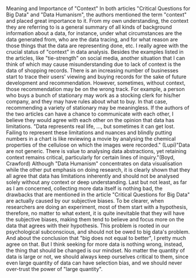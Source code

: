<!-- Reading Response 1 -- Data Intro -- 0207 -- Tina-->
Meaning and Importance of "Context"
In both articles "Critical Questions for Big Data" and "Data Humanism", the authors mentioned the term "context" and placed great importance to it. From my own understanding, the context they are referring to is a general summary of all kinds of background information about a data, for instance, under what circumstances are the data generated from, who are the data tracing, and for what reason are those things that the data are representing done, etc. I really agree with the crucial status of "context" in data analysis. Besides the examples listed in the articles, like "tie-strength" on social media, another situation that I can think of which may cause misunderstanding due to lack of context is the data of shopping records. There is an increasing number of businesses start to trace their users' viewing and buying records for the sake of future development and recommendation. However, sometimes, without context, those recommendation may be on the wrong track. For example, a person who buys a bunch of stationary may work as a stocking clerk for his/her company, and they may have rules about what to buy. In that case, recommending a variety of stationary may be meaningless.
If the authors of the two articles can have a chance to communicate with each other, I believe they would agree with each other on the opinion that data has limitations. "Data represents real life, ..., but sometimes it can get lost. Failing to represent these limitations and nuances and blindly putting numbers in a chart is like reviewing a movie by analysing the chemical properties of the cellulose on which the images were recorded." (Lupi)"Data are not generic. There is value to analysing data abstractions, yet retaining context remains critical, particularly for certain lines of inquiry."(Boyd, Crawford) Although "Data Humanism" concentrates on data visualisation while the other put emphasis on doing research, it is clearly shown that they all agree that data has limitations inherently and should not be analysed solely without any context or deep understanding.
Last but not least, as far as I am concerned, collecting more data itself is nothing bad, the drawbacks that are mentioned in the article "Critical Questions for Big Data" are actually caused by our subjective biases. To be clearer, when researchers are doing an experiment, most of them start with a hypothesis, therefore, no matter to what extent, it is quite inevitable that they will have the subjective biases, making them tend to believe and focus more on the data that agrees with their hypothesis. This problem is rooted in our psychological subconscious, and should not be owed to big data's problem. And about the conclusion that "big does not equal to better", I pretty much agree on that. But I think seeking for more data is nothing wrong, instead, the thing that should be changed is our mindset. No matter the quantity of data is large or not, we should always keep ourselves critical to them, since even large quantity of data can have selection bias, and we should never over-trust the power of "large quantity".
